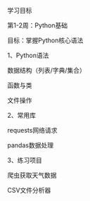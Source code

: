 
学习目标

 第1-2周：Python基础

目标：掌握Python核心语法

1、Python语法

   数据结构（列表/字典/集合）

   函数与类

   文件操作

2、常用库

   requests网络请求

   pandas数据处理

3、练习项目

   爬虫获取天气数据

   CSV文件分析器
